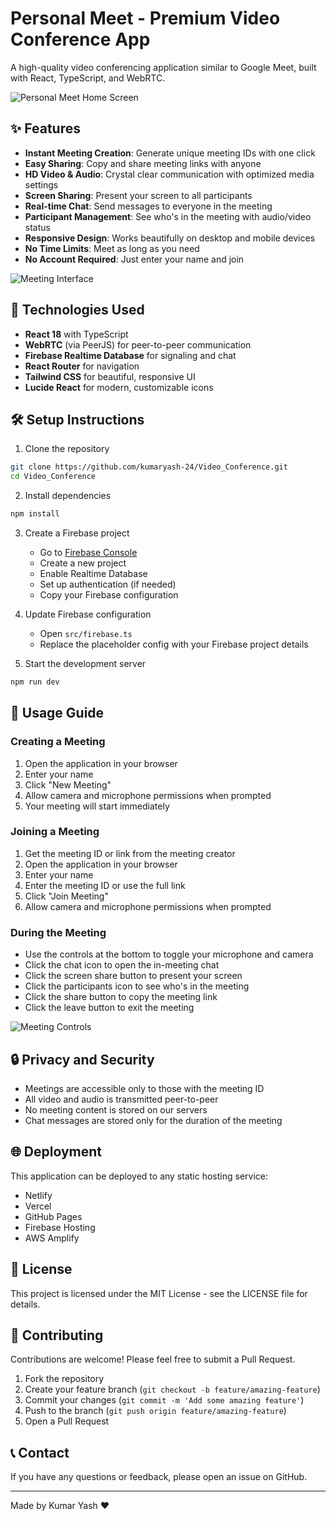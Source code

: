 # Personal Meet - Premium Video Conference App
  
A high-quality video conferencing application similar to Google Meet, built with React, TypeScript, and WebRTC. 

![Personal Meet Home Screen](https://images.unsplash.com/photo-1587825140708-dfaf72ae4b04?ixlib=rb-1.2.1&auto=format&fit=crop&w=1350&q=80)

## ✨ Features

- **Instant Meeting Creation**: Generate unique meeting IDs with one click
- **Easy Sharing**: Copy and share meeting links with anyone
- **HD Video & Audio**: Crystal clear communication with optimized media settings
- **Screen Sharing**: Present your screen to all participants
- **Real-time Chat**: Send messages to everyone in the meeting
- **Participant Management**: See who's in the meeting with audio/video status
- **Responsive Design**: Works beautifully on desktop and mobile devices
- **No Time Limits**: Meet as long as you need
- **No Account Required**: Just enter your name and join

![Meeting Interface](https://images.unsplash.com/photo-1609921212029-bb5a28e60960?ixlib=rb-1.2.1&auto=format&fit=crop&w=1350&q=80)

## 🚀 Technologies Used

- **React 18** with TypeScript
- **WebRTC** (via PeerJS) for peer-to-peer communication
- **Firebase Realtime Database** for signaling and chat
- **React Router** for navigation
- **Tailwind CSS** for beautiful, responsive UI
- **Lucide React** for modern, customizable icons

## 🛠️ Setup Instructions

1. Clone the repository
```bash
git clone https://github.com/kumaryash-24/Video_Conference.git
cd Video_Conference
```

2. Install dependencies
```bash
npm install
```

3. Create a Firebase project
   - Go to [Firebase Console](https://console.firebase.google.com/)
   - Create a new project
   - Enable Realtime Database
   - Set up authentication (if needed)
   - Copy your Firebase configuration

4. Update Firebase configuration
   - Open `src/firebase.ts`
   - Replace the placeholder config with your Firebase project details

5. Start the development server
```bash
npm run dev
```

## 📱 Usage Guide

### Creating a Meeting

1. Open the application in your browser
2. Enter your name
3. Click "New Meeting"
4. Allow camera and microphone permissions when prompted
5. Your meeting will start immediately

### Joining a Meeting

1. Get the meeting ID or link from the meeting creator
2. Open the application in your browser
3. Enter your name
4. Enter the meeting ID or use the full link
5. Click "Join Meeting"
6. Allow camera and microphone permissions when prompted

### During the Meeting

- Use the controls at the bottom to toggle your microphone and camera
- Click the chat icon to open the in-meeting chat
- Click the screen share button to present your screen
- Click the participants icon to see who's in the meeting
- Click the share button to copy the meeting link
- Click the leave button to exit the meeting

![Meeting Controls](https://images.unsplash.com/photo-1611095973763-414019e72400?ixlib=rb-1.2.1&auto=format&fit=crop&w=1350&q=80)

## 🔒 Privacy and Security

- Meetings are accessible only to those with the meeting ID
- All video and audio is transmitted peer-to-peer
- No meeting content is stored on our servers
- Chat messages are stored only for the duration of the meeting

## 🌐 Deployment

This application can be deployed to any static hosting service:

- Netlify
- Vercel
- GitHub Pages
- Firebase Hosting
- AWS Amplify

## 📝 License

This project is licensed under the MIT License - see the LICENSE file for details.

## 🤝 Contributing

Contributions are welcome! Please feel free to submit a Pull Request.

1. Fork the repository
2. Create your feature branch (`git checkout -b feature/amazing-feature`)
3. Commit your changes (`git commit -m 'Add some amazing feature'`)
4. Push to the branch (`git push origin feature/amazing-feature`)
5. Open a Pull Request

## 📞 Contact

If you have any questions or feedback, please open an issue on GitHub.

---

Made by Kumar Yash ❤️
